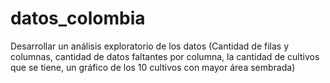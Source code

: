 # datos_colombia
Desarrollar un análisis exploratorio de los datos (Cantidad de filas y columnas, cantidad de datos faltantes por columna, la cantidad de cultivos que se tiene, un gráfico de los 10 cultivos con mayor área sembrada)
